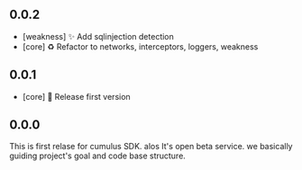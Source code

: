 ## 0.0.2
- [weakness] ✨ Add sqlinjection detection
- [core] ♻️ Refactor to networks, interceptors, loggers, weakness

## 0.0.1
- [core] 🎉 Release first version

## 0.0.0
This is first relase for cumulus SDK. alos It's open beta service. we basically guiding project's goal and code base structure.
